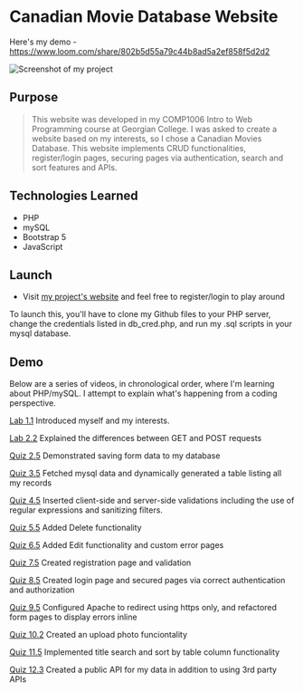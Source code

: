 # Canadian Movie Database Website

Here's my demo - https://www.loom.com/share/802b5d55a79c44b8ad5a2ef858f5d2d2

![Screenshot of my project](https://github.com/AlexVitorCunha/project1/blob/main/img/screenshot.JPG?raw=true)

## Purpose

> This website was developed in my COMP1006 Intro to Web Programming course at Georgian College. I was asked to create a website based on my interests, so I chose a Canadian Movies Database. This website implements CRUD functionalities, register/login pages, securing pages via authentication, search and sort features and APIs.

## Technologies Learned

- PHP
- mySQL
- Bootstrap 5
- JavaScript

## Launch

- Visit [my project's website](https://lamp.computerstudi.es/~Alex200465920/COMP1006/project1/login.php) and feel free to register/login to play around

To launch this, you'll have to clone my Github files to your PHP server, change the credentials listed in db_cred.php, and run my .sql scripts in your mysql database.

## Demo

Below are a series of videos, in chronological order, where I'm learning about PHP/mySQL. I attempt to explain what's happening from a coding perspective.

[Lab 1.1](https://www.loom.com/share/c9ac9b73b2694976b6aebcea7ea8cc49)
Introduced myself and my interests.

[Lab 2.2](https://www.loom.com/share/aba70730e2f64f06970b460d253f15c9)
Explained the differences between GET and POST requests

[Quiz 2.5](https://www.loom.com/share/6d685164dd6c449d968b1361b3bc569d)
Demonstrated saving form data to my database

[Quiz 3.5](https://www.loom.com/share/4c26ac4379824afdbded95e64966a56c)
Fetched mysql data and dynamically generated a table listing all my records

[Quiz 4.5](https://www.loom.com/share/0d8c0445b796449c909e47c147771574)
Inserted client-side and server-side validations including the use of regular expressions and sanitizing filters.

[Quiz 5.5](https://www.loom.com/share/f44ea237036740e3bfc3bc12461c8260)
Added Delete functionality

[Quiz 6.5](https://www.loom.com/share/10d40cc69dc64086ace83bbd7e4eeb7b)
Added Edit functionality and custom error pages

[Quiz 7.5](https://www.loom.com/share/fba5c2ee60e34908ae9ffaa87e25eaa9)
Created registration page and validation

[Quiz 8.5](https://www.loom.com/share/6fd3631b39f0499e8418c86cdd359a5f)
Created login page and secured pages via correct authentication and authorization

[Quiz 9.5](https://www.loom.com/share/d7ce94d9214444f984e1663330593abf)
Configured Apache to redirect using https only, and refactored form pages to display errors inline

[Quiz 10.2](https://www.loom.com/share/7b898e3ff8814a04a798afe36935c5ab)
Created an upload photo funciontality

[Quiz 11.5](https://www.loom.com/share/09b9651bac6c488abbc8e19264bea564)
Implemented title search and sort by table column functionality

[Quiz 12.3](https://www.loom.com/share/838e0d0a03b3499195b8d4c3751c6ff0)
Created a public API for my data in addition to using 3rd party APIs
